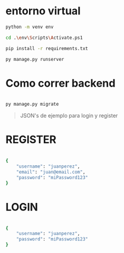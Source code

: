 # entorno virtual 

```bash
python -m venv env

cd .\env\Scripts\Activate.ps1

pip install -r requirements.txt

py manage.py runserver
```

# Como correr backend

```bash

py manage.py migrate

```

> JSON's de ejemplo para login y register

# REGISTER


```bash

{
    "username": "juanperez",
    "email": "juan@email.com",
    "password": "miPassword123"
}

```

# LOGIN

```bash

{
    "username": "juanperez",
    "password": "miPassword123"
}

```
